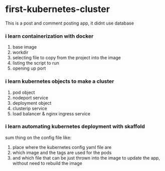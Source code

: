 # first-kubernetes-cluster
This is a post and comment posting app, it didnt use database

### i learn containerization with docker 
1. base image 
2. workdir 
3. selecting file to copy from the project into the image 
4. listing the script to run
6. opening up port 

### i learn kubernetes objects to make a cluster 
1. pod object 
2. nodeport service 
3. deployment object 
4. clusterip service 
5. load balancer & nginx ingress service 

### i learn automating kubernetes deployment with skaffold 
sum thing on the config file like: 
1. place where the kubernetes config yaml file are 
2. which image and the tags are used for the pods 
3. and which file that can be just thrown into the image to update the app, without need to rebuild the image
